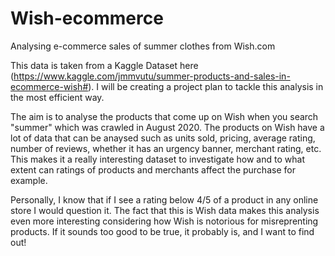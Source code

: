 # Wish-ecommerce
Analysing e-commerce sales of summer clothes from Wish.com

This data is taken from a Kaggle Dataset here (https://www.kaggle.com/jmmvutu/summer-products-and-sales-in-ecommerce-wish#). I will be creating a project plan to tackle this analysis in the most efficient way.

The aim is to analyse the products that come up on Wish when you search "summer" which was crawled in August 2020. The products on Wish have a lot of data that can be anaysed such as units sold, pricing, average rating, number of reviews, whether it has an urgency banner, merchant rating, etc. This makes it a really interesting dataset to investigate how and to what extent can ratings of products and merchants affect the purchase for example. 

Personally, I know that if I see a rating below 4/5 of a product in any online store I would question it. The fact that this is Wish data makes this analysis even more interesting considering how Wish is notorious for misreprenting products. If it sounds too good to be true, it probably is, and I want to find out!
